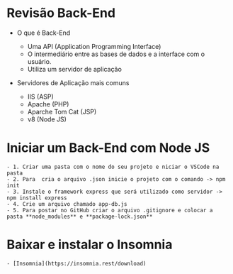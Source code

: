 # Revisão Back-End

- O que é Back-End
	- Uma API (Application Programming Interface)
	- O intermediário entre as bases de dados e a interface com o usuário.
	- Utiliza um servidor de aplicação

- Servidores de Aplicação mais comuns
	- IIS (ASP)
	- Apache (PHP)
	- Aparche Tom Cat (JSP)
	- v8 (Node JS)

# Iniciar um Back-End com Node JS
	- 1. Criar uma pasta com o nome do seu projeto e niciar o VSCode na pasta
	- 2. Para  cria o arquivo .json inicie o projeto com o comando -> npm init
	- 3. Instale o framework express que será utilizado como servidor -> npm install express
	- 4. Crie um arquivo chamado app-db.js
	- 5. Para postar no GitHub criar o arquivo .gitignore e colocar a pasta **node_modules** e **package-lock.json**

# Baixar e instalar o Insomnia
    - [Insomnia](https://insomnia.rest/download)